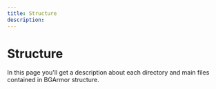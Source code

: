 ```yaml
---
title: Structure
description: 
---
```


# Structure
In this page you'll get a description about each directory and main files contained 
in BGArmor structure.